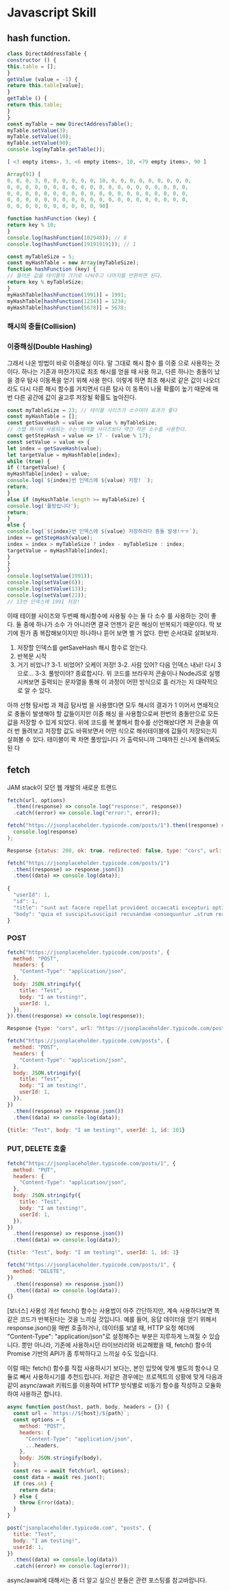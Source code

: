 Javascript Skill 
=================

## hash function. 
```javascript
class DirectAddressTable {
constructor () {
this.table = [];
}
getValue (value = -1) {
return this.table[value];
}
getTable () {
return this.table;
}
}
const myTable = new DirectAddressTable();
myTable.setValue(3);
myTable.setValue(10);
myTable.setValue(90);
console.log(myTable.getTable());

[ <3 empty items>, 3, <6 empty items>, 10, <79 empty items>, 90 ]

Array(91) [
0, 0, 0, 3, 0, 0, 0, 0, 0, 0, 10, 0, 0, 0, 0, 0, 0, 0, 0, 0,
0, 0, 0, 0, 0, 0, 0, 0, 0, 0, 0, 0, 0, 0, 0, 0, 0, 0, 0, 0,
0, 0, 0, 0, 0, 0, 0, 0, 0, 0, 0, 0, 0, 0, 0, 0, 0, 0, 0, 0,
0, 0, 0, 0, 0, 0, 0, 0, 0, 0, 0, 0, 0, 0, 0, 0, 0, 0, 0, 0,
0, 0, 0, 0, 0, 0, 0, 0, 0, 0, 90]

function hashFunction (key) {
return key % 10;
}
console.log(hashFunction(102948)); // 8
console.log(hashFunction(191919191)); // 1

const myTableSize = 5;
const myHashTable = new Array(myTableSize);
function hashFunction (key) {
// 들어온 값을 테이블의 크기로 나눠주고 나머지를 반환하면 된다.
return key % myTableSize;
}
myHashTable[hashFunction(1991)] = 1991;
myHashTable[hashFunction(1234)] = 1234;
myHashTable[hashFunction(5678)] = 5678;

```
### 해시의 충돌(Collision)
### 이중해싱(Double Hashing)
그래서 나온 방법이 바로 이중해싱 이다. 말 그대로 해시 함수 를 이중 으로 사용하는 것이다.
하나는 기존과 마찬가지로 최초 해시를 얻을 때 사용 하고, 다른 하나는 충돌이 났을 경우 탐사 이동폭을 얻기
위해 사용 한다. 이렇게 하면 최초 해시로 같은 값이 나오더라도 다시 다른 해시 함수를 거치면서 다른 탐사 이
동폭이 나올 확률이 높기 때문에 매번 다른 공간에 값이 골고루 저장될 확률도 높아진다.

```javascript
const myTableSize = 23; // 테이블 사이즈가 소수여야 효과가 좋다
const myHashTable = [];
const getSaveHash = value => value % myTableSize;
// 스텝 해시에 사용되는 수는 테이블 사이즈보다 약간 작은 소수를 사용한다.
const getStepHash = value => 17 - (value % 17);
const setValue = value => {
let index = getSaveHash(value);
let targetValue = myHashTable[index];
while (true) {
if (!targetValue) {
myHashTable[index] = value;
console.log(`${index}번 인덱스에 ${value} 저장! `);
return;
}
else if (myHashTable.length >= myTableSize) {
console.log('풀방입니다');
return;
}
else {
console.log(`${index}번 인덱스에 ${value} 저장하려다 충돌 발생!ㅜㅜ`);
index += getStepHash(value);
index = index > myTableSize ? index - myTableSize : index;
targetValue = myHashTable[index];
}
}
}
console.log(setValue(1991));
console.log(setValue(6));
console.log(setValue(13));
console.log(setValue(21));
// 13번 인덱스에 1991 저장!
```
이때 테이블 사이즈와 두번째 해시함수에 사용될 수는 둘 다 소수 를 사용하는 것이 좋다. 둘 중에 하나가 소수
가 아니라면 결국 언젠가 같은 해싱이 반복되기 때문이다. 딱 보기에 뭔가 좀 복잡해보이지만 하나하나 뜯어
보면 별 거 없다. 한번 순서대로 살펴보자.
1. 저장할 인덱스를 getSaveHash 해시 함수로 얻는다.
2. 반복문 시작
3. 거기 비었니?
3-1. 비었어? 오케이 저장!
3-2. 사람 있어? 다음 인덱스 내놔! 다시 3으로…
3-3. 풀방이야? 종료합시다.
위 코드를 브라우저 콘솔이나 NodeJS로 실행시켜보면 출력되는 문자열을 통해 이 과정이 어떤 방식으로 흘
러가는 지 대략적으로 알 수 있다.

아까 선형 탐사법 과 제곱 탐사법 을 사용했다면 모두 해시의 결과가 1 이어서 연쇄적으로 충돌이 발생해야 할
값들이지만 이중 해싱 을 사용함으로써 한번의 충돌만으로 모든 값을 저장할 수 있게 되었다. 위에 코드를 복
붙해서 함수를 선언해놨다면 저 콘솔을 여러 번 돌려보고 저장할 값도 바꿔보면서 어떤 식으로 해쉬테이블에
값들이 저장되는지 살펴볼 수 있다. 테이블이 꽉 차면 풀방입니다 가 출력되니까 그때까진 신나게 돌려봐도 된
다

## fetch 

JAM stack이 모던 웹 개발의 새로운 트랜드
```javascript 
fetch(url, options)
  .then((response) => console.log("response:", response))
  .catch((error) => console.log("error:", error));

fetch("https://jsonplaceholder.typicode.com/posts/1").then((response) =>
  console.log(response)
);

Response {status: 200, ok: true, redirected: false, type: "cors", url: "https://jsonplaceholder.typicode.com/posts/1", …}

fetch("https://jsonplaceholder.typicode.com/posts/1")
  .then((response) => response.json())
  .then((data) => console.log(data));
  
{
  "userId": 1,
  "id": 1,
  "title": "sunt aut facere repellat provident occaecati excepturi optio reprehenderit",
  "body": "quia et suscipit↵suscipit recusandae consequuntur …strum rerum est autem sunt rem eveniet architecto"
}
```
### POST 
```javascript 
fetch("https://jsonplaceholder.typicode.com/posts", {
  method: "POST",
  headers: {
    "Content-Type": "application/json",
  },
  body: JSON.stringify({
    title: "Test",
    body: "I am testing!",
    userId: 1,
  }),
}).then((response) => console.log(response));

Response {type: "cors", url: "https://jsonplaceholder.typicode.com/posts", redirected: false, status: 201, ok: true, …}

fetch("https://jsonplaceholder.typicode.com/posts", {
  method: "POST",
  headers: {
    "Content-Type": "application/json",
  },
  body: JSON.stringify({
    title: "Test",
    body: "I am testing!",
    userId: 1,
  }),
})
  .then((response) => response.json())
  .then((data) => console.log(data));

{title: "Test", body: "I am testing!", userId: 1, id: 101}
```
### PUT, DELETE 호출
```javascript 
fetch("https://jsonplaceholder.typicode.com/posts/1", {
  method: "PUT",
  headers: {
    "Content-Type": "application/json",
  },
  body: JSON.stringify({
    title: "Test",
    body: "I am testing!",
    userId: 1,
  }),
})
  .then((response) => response.json())
  .then((data) => console.log(data));

{title: "Test", body: "I am testing!", userId: 1, id: 1}

fetch("https://jsonplaceholder.typicode.com/posts/1", {
  method: "DELETE",
})
  .then((response) => response.json())
  .then((data) => console.log(data));
{}
```

[보너스] 사용성 개선
fetch() 함수는 사용법이 아주 간단하지만, 계속 사용하다보면 똑같은 코드가 반복된다는 것을 느끼실 것입니다. 예를 들어, 응답 데이터을 얻기 위해서 response.json()을 매번 호출하거나, 데이터를 보낼 때, HTTP 요청 헤더에 "Content-Type": "application/json"로 설정해주는 부분은 지루하게 느껴질 수 있습니다. 뿐만 아니라, 기존에 사용하시던 라이브러리와 비교해봤을 때, fetch() 함수의 Promise 기반의 API가 좀 투박하다고 느끼실 수도 있습니다.

이럴 때는 fetch() 함수를 직접 사용하시기 보다는, 본인 입맛에 맞게 별도의 함수나 모듈로 빼서 사용하시기를 추천드립니다. 저같은 경우에는 프로젝트의 상황에 맞게 다음과 같이 async/await 키워드를 이용하여 HTTP 방식별로 비동기 함수를 작성하고 모듈화하여 사용하곤 합니다.
```javascript
async function post(host, path, body, headers = {}) {
  const url = `https://${host}/${path}`;
  const options = {
    method: "POST",
    headers: {
      "Content-Type": "application/json",
      ...headers,
    },
    body: JSON.stringify(body),
  };
  const res = await fetch(url, options);
  const data = await res.json();
  if (res.ok) {
    return data;
  } else {
    throw Error(data);
  }
}

post("jsonplaceholder.typicode.com", "posts", {
  title: "Test",
  body: "I am testing!",
  userId: 1,
})
  .then((data) => console.log(data))
  .catch((error) => console.log(error));
```  
async/await에 대해서는 좀 더 알고 싶으신 분들은 관련 포스팅를 참고바랍니다.

